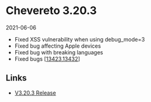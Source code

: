 # Chevereto 3.20.3

2021-06-06

- Fixed XSS vulnerability when using debug_mode=3
- Fixed bug affecting Apple devices
- Fixed bug with breaking languages
- Fixed bugs [[13423](https://chevereto.com/community/threads/13423/),[13432](https://chevereto.com/community/threads/13432/)]

## Links

- [V3.20.3 Release](https://chevereto.com/community/threads/chevereto-v3-20-3.13440/)
